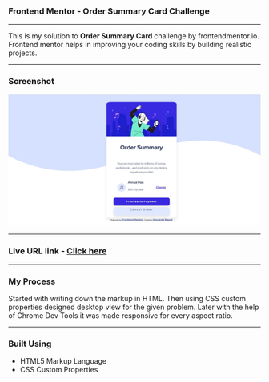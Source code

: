 
 <h3>Frontend Mentor - Order Summary Card Challenge</h3>
 <hr>
 <p>
 This is my solution to <strong>Order Summary Card </strong> challenge by frontendmentor.io. <br>
 Frontend mentor helps in improving your coding skills by building realistic projects. </p>
 <hr>
 <h3>Screenshot</h3>
 <img src="Capture.JPG">
 <hr>
 <h3>Live URL link - <a href=" https://sonakshirawat.github.io/Order-Summary-Card/">Click here </a>
 </h3>
 <hr>
 <h3>My Process</h3>
 <p> Started with writing down the markup in HTML. Then using CSS custom properties designed desktop view for the given problem. Later with the help of Chrome Dev Tools it was made responsive for every aspect ratio. </p> 
 <hr>
 <h3>Built Using</h3>
 <ul>
 <li>HTML5 Markup Language</li>
 <li>CSS Custom Properties</li>
 </ul>